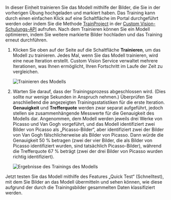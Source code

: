 In dieser Einheit trainieren Sie das Modell mithilfe der Bilder, die Sie in der vorherigen Übung hochgeladen und markiert haben. Das Training kann durch einen einfachen Klick auf eine Schaltfläche im Portal durchgeführt werden oder indem Sie die Methode [TrainProject](https://southcentralus.dev.cognitive.microsoft.com/docs/services/d9a10a4a5f8549599f1ecafc435119fa/operations/58d5835bc8cb231380095bed) in der [Custom Vision-Schulungs-API](https://southcentralus.dev.cognitive.microsoft.com/docs/services/d9a10a4a5f8549599f1ecafc435119fa/operations/58d5835bc8cb231380095be3) aufrufen. Nach dem Trainieren können Sie ein Modell optimieren, indem Sie weitere markierte Bilder hochladen und das Training erneut durchführen.

1. Klicken Sie oben auf der Seite auf die Schaltfläche **Trainieren**, um das Modell zu trainieren. Jedes Mal, wenn Sie das Modell trainieren, wird eine neue Iteration erstellt. Custom Vision Service verwaltet mehrere Iterationen, was Ihnen ermöglicht, Ihren Fortschritt im Laufe der Zeit zu vergleichen.

    ![Trainieren des Modells](../media/2-portal-click-train.png)

1. Warten Sie darauf, dass der Trainingsprozess abgeschlossen wird. (Dies sollte nur wenige Sekunden in Anspruch nehmen.) Überprüfen Sie anschließend die angezeigten Trainingsstatistiken für die erste Iteration. **Genauigkeit** und **Trefferquote** werden zwar separat aufgeführt, jedoch stellen sie zusammenhängende Messwerte für die Genauigkeit des Modells dar. Angenommen, dem Modell werden jeweils drei Werke von Picasso und Van Gogh vorgeführt, und das Modell identifiziert zwei Bilder von Picasso als „Picasso-Bilder“, aber identifiziert zwei der Bilder von Van Gogh fälschlicherweise als Bilder von Picasso. Dann würde die Genauigkeit 50 % betragen (zwei der vier Bilder, die als Bilder von Picasso identifiziert wurden, sind tatsächlich Picasso-Bilder), während die Trefferquote 67 % beträgt (zwei der drei Bilder von Picasso wurden richtig identifiziert).

    ![Ergebnisse des Trainings des Modells](../media/2-portal-train-complete.png)

Jetzt testen Sie das Modell mithilfe des Features „Quick Test“ (Schnelltest), mit dem Sie Bilder an das Modell übermitteln und sehen können, wie diese aufgrund der durch die Trainingsbilder gesammelten Daten klassifiziert werden.